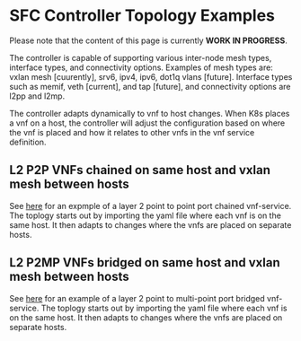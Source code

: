 # SFC Controller Topology Examples

Please note that the content of this page is currently **WORK IN PROGRESS**.

The controller is capable of supporting various inter-node mesh types,
interface types, and connectivity options.  Examples of mesh types are:
vxlan mesh [cuurently], srv6, ipv4, ipv6, dot1q vlans [future].  Interface types such as
memif, veth [current], and tap [future], and connectivity options are l2pp and l2mp.

The controller adapts dynamically to vnf to host changes. When K8s places a
vnf on a host, the controller will adjust the configuration based on where
the vnf is placed and how it relates to other vnfs in the vnf service 
definition.

## L2 P2P VNFs chained on same host and vxlan mesh between hosts

See [here](vxlanmesh/l2pp/vxlanl2pp.md) for an expmple of a layer 2
point to point port chained vnf-service.  The toplogy starts out by importing
the yaml file where each vnf is on the same host.  It then adapts to changes
where the vnfs are placed on separate hosts.

## L2 P2MP VNFs bridged on same host and vxlan mesh between hosts

See [here](vxlanmesh/l2mp/vxlanl2mp.md) for an example of a layer 2
point to multi-point port bridged vnf-service.  The toplogy starts out by importing
the yaml file where each vnf is on the same host.  It then adapts to changes
where the vnfs are placed on separate hosts.


